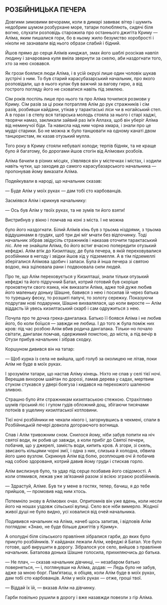 ## РОЗБІЙНИЦЬКА ПЕЧЕРА

Довгими зимовими вечорами, коли в димарі завиває вітер і шумить недобрим шумом розбурхане море, татари полюбляють, сидячі біля вогню, слухати розповідь старожила про останнього джигіта Криму — Аліма, яким пишалися гори, бо в ньому жило безумство хоробрості і ніколи не зазнавали від нього образи слабий і бідний.

Йшов прямо до серця Алімів кинджал, змах його шаблі розсікав навпіл людину і зачарована куля вміла звернути за скелю, аби наздогнати того, хто за нею сховався.

Як грози боялися люди Аліма, і в усій окрузі лише один чоловік шукав зустрічі з ним. То був старий карасубазарський начальник, про якого розповідали, що в нього кулак був важчий за вагову гирю, а від гострого погляду його не сховатися навіть під землею.

Сім років поспіль лише про нього та про Аліма точилися розмови у Криму. Сім разів за ці роки потрапляв Алім до рук стражників і сім разів, розбивши кайдани, утікав у тарактаські ліси чи в ногайський степ. А в горах і в степу вся татарська молодь стояла за нього і старі хаджі, творячи намаз, закликали зайвий раз ім’я Аллаха, щоб він уберіг Аліма від неминучої біди. Та нависла над ним чорна хмара, і знали про це мудрі старики. Бо не можна ж було танцювати на одному канаті двом танцюристам, як казав отузький мулла.

Того року в Криму стояли небувалі холоди; терпів бідняк, та не краще було й багатому, бо дорогами йшов стогін від Алімових розбоїв.

Аліма бачили в різних місцях, з’являвся він у містечках і містах, і ходили навіть чутки, що заходив до самого карасубазарського начальника — пропонував йому виказати Аліма.

Подейкували в народі, що начальник сказав:

— Буде Алім у моїх руках — дам тобі сто карбованців.

Засміявся Алім і крикнув начальнику:

— Ось був Алім у твоїх руках, та не зумів ти його взяти!

Вистрибнув у вікно і помчав на коні з міста. І не можна

було його наздогнати. Білий Алімів кінь був з трьома ніздрями, з трьома віддушинами в грудях, щоб три дні міг мчати без відпочинку. Тоді начальник зібрав звідусіль стражників і наказав оточити тарактаський ліс. Але не знайшли Аліма, бо його встиг вчасно попередити отузький кефеджі. Алім втік до Кизилташу, де була печера, в якій переховувалися розбійники в негоду і звідки йшов хід у підземелля. А в тім підземеллі зберігалися Алімова здобич і запаси. Була й інша печера зі святою водою, яка зцілювала рани і подвоювала сили людей.

Про те, що Алім переховується у Кизилташі, знали тільки отузький кефеджі та його підручний Батал, котрий готовий був скоріше проковтнути свого язика, ніж виказати Аліма, адже той дуже любив його маленьку доньку Шашне, бавився з нею і посилав їй через батька то турецьку феску, то розшиті папучі, то золоту сережку. Показуючи подругам нові подарунки, Шашне вихвалялася, що коли виросте — Алім віддасть їй увесь кизилтаський скарб і сам одружиться з нею.

Почула про те дочка грека-дангалака. Батько її боявся Аліма і не любив його, бо коли боїшся — завжди не любиш. І до того ж була поміж них кров: під час розбою Алім вбив родича дангалака. Тільки-но почало світати, дангалак помчав, одержимий помстою, до міста, а під вечір в Отузи прибув начальник і зібрав сходку.

Коршуном дивився він на татар:

— Щоб курка із села не вийшла, щоб голуб за околицею не літав, поки Алім не буде в моїх руках.

І зрозуміли татари, що настав Аліму кінець. Ніхто не спав у селі тієї ночі. Верещав вихором шайтан по дорозі, ламав дерева у садах, мертвим стуком стукався у двері боягуза і кидався на перехожого шаленою зливою.

Страшно було йти стражникам кизилтаською стежкою. Страхітливо шумів гірський ліс і гулом гудів обложний дощ, збігаючи тисячами потоків в ущелину кизилтаської котловини.

Тієї ночі розбійники не чекали нікого і, загорнувшись в чекмені, спали в Розбійницькій печері довкола догораючого вогнища.

Спав і Алім тривожним сном. Снилося йому, ніби забув попити на ніч святої води, як робив це завжди, а коли прибіг до Святої печери, побачив, що у джерелі, замість води, кипить кров. А згори, зі скель, звисають кільцями чорні змії, і одна з них, слизька й холодна, обвила його шию вузлом. Скрикнув Алім від болю, розплющив очі й побачив над собою здорованя, котрий давив йому груди і стискав горло.

Алім вислизнув було, та удар під серце позбавив його свідомості. А коли отямився, лежав уже зв’язаний разом зі всією зграєю розбійників.

— Здрастуй, Аліме. Був ти у мене в гостях, тепер, бачиш, я до тебе прийшов, — промовив над ним хтось.

Потемніло знову в Алімових очах. Опритомнів він уже вдень, коли несли його на ношах уздовж сільської вулиці. Село все ніби вимерло. Жодної живої душі не було видно, усі ховалися від очей начальника.

Подивився начальник на Аліма, начеб щось запитав, і відповів Алім поглядом: «Знаю, не буде більше джигітів у Криму».

А ополудні біля сільського правління зібралися гарби, до яких було прикуто розбійників. У кайданах лежали Алім, кефеджі й Батал. Усе було готове, щоб вирушити в дорогу. Зібралося усе село, вийшов з правління начальник. Баталова донька Шашне голосила, прихиляючись до батька.

— Не плач, — сказав начальник дівчинці, — незабаром батько повернеться, — і, поглянувши на Аліма, додав: — Ледь було не забув, адже за мною борг. Пам’ятаєш, я обіцяв, коли Алім буде в моїх руках, дам тобі сто карбованців. Алім у моїх руках — отже, гроші твої.

— Віддай їх їй, — вказав Алім на дівчинку.

Гарби повільно рушили в дорогу і вже назавжди повезли з гір Аліма.
